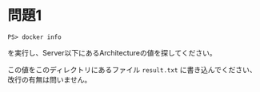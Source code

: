 # 問題1

```
PS> docker info
```

を実行し、Server以下にあるArchitectureの値を探してください。

この値をこのディレクトリにあるファイル `result.txt` に書き込んでください、
改行の有無は問いません。
